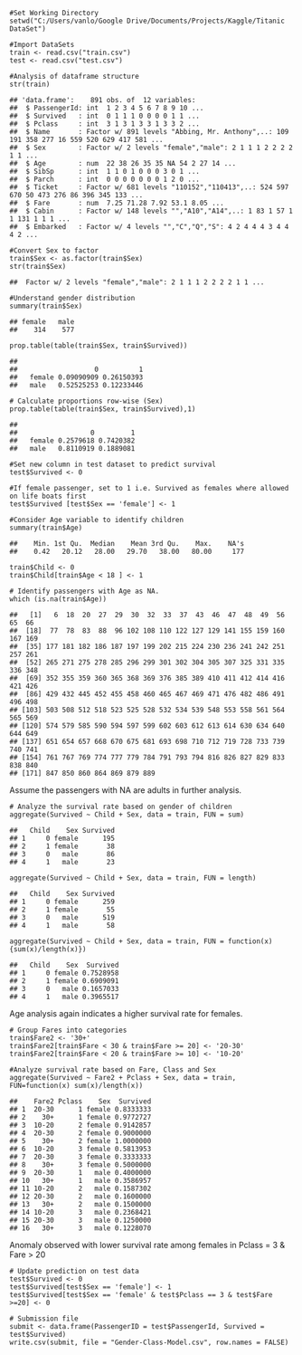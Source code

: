     #Set Working Directory
    setwd("C:/Users/vanlo/Google Drive/Documents/Projects/Kaggle/Titanic DataSet")

    #Import DataSets
    train <- read.csv("train.csv")
    test <- read.csv("test.csv")

    #Analysis of dataframe structure
    str(train)

    ## 'data.frame':    891 obs. of  12 variables:
    ##  $ PassengerId: int  1 2 3 4 5 6 7 8 9 10 ...
    ##  $ Survived   : int  0 1 1 1 0 0 0 0 1 1 ...
    ##  $ Pclass     : int  3 1 3 1 3 3 1 3 3 2 ...
    ##  $ Name       : Factor w/ 891 levels "Abbing, Mr. Anthony",..: 109 191 358 277 16 559 520 629 417 581 ...
    ##  $ Sex        : Factor w/ 2 levels "female","male": 2 1 1 1 2 2 2 2 1 1 ...
    ##  $ Age        : num  22 38 26 35 35 NA 54 2 27 14 ...
    ##  $ SibSp      : int  1 1 0 1 0 0 0 3 0 1 ...
    ##  $ Parch      : int  0 0 0 0 0 0 0 1 2 0 ...
    ##  $ Ticket     : Factor w/ 681 levels "110152","110413",..: 524 597 670 50 473 276 86 396 345 133 ...
    ##  $ Fare       : num  7.25 71.28 7.92 53.1 8.05 ...
    ##  $ Cabin      : Factor w/ 148 levels "","A10","A14",..: 1 83 1 57 1 1 131 1 1 1 ...
    ##  $ Embarked   : Factor w/ 4 levels "","C","Q","S": 4 2 4 4 4 3 4 4 4 2 ...

    #Convert Sex to factor
    train$Sex <- as.factor(train$Sex)
    str(train$Sex)

    ##  Factor w/ 2 levels "female","male": 2 1 1 1 2 2 2 2 1 1 ...

    #Understand gender distribution
    summary(train$Sex)

    ## female   male 
    ##    314    577

    prop.table(table(train$Sex, train$Survived))

    ##         
    ##                   0          1
    ##   female 0.09090909 0.26150393
    ##   male   0.52525253 0.12233446

    # Calculate proportions row-wise (Sex)
    prop.table(table(train$Sex, train$Survived),1)

    ##         
    ##                  0         1
    ##   female 0.2579618 0.7420382
    ##   male   0.8110919 0.1889081

    #Set new column in test dataset to predict survival
    test$Survived <- 0 

    #If female passenger, set to 1 i.e. Survived as females where allowed on life boats first
    test$Survived [test$Sex == 'female'] <- 1

    #Consider Age variable to identify children
    summary(train$Age)

    ##    Min. 1st Qu.  Median    Mean 3rd Qu.    Max.    NA's 
    ##    0.42   20.12   28.00   29.70   38.00   80.00     177

    train$Child <- 0
    train$Child[train$Age < 18 ] <- 1

    # Identify passengers with Age as NA. 
    which (is.na(train$Age))

    ##   [1]   6  18  20  27  29  30  32  33  37  43  46  47  48  49  56  65  66
    ##  [18]  77  78  83  88  96 102 108 110 122 127 129 141 155 159 160 167 169
    ##  [35] 177 181 182 186 187 197 199 202 215 224 230 236 241 242 251 257 261
    ##  [52] 265 271 275 278 285 296 299 301 302 304 305 307 325 331 335 336 348
    ##  [69] 352 355 359 360 365 368 369 376 385 389 410 411 412 414 416 421 426
    ##  [86] 429 432 445 452 455 458 460 465 467 469 471 476 482 486 491 496 498
    ## [103] 503 508 512 518 523 525 528 532 534 539 548 553 558 561 564 565 569
    ## [120] 574 579 585 590 594 597 599 602 603 612 613 614 630 634 640 644 649
    ## [137] 651 654 657 668 670 675 681 693 698 710 712 719 728 733 739 740 741
    ## [154] 761 767 769 774 777 779 784 791 793 794 816 826 827 829 833 838 840
    ## [171] 847 850 860 864 869 879 889

Assume the passengers with NA are adults in further analysis.

    # Analyze the survival rate based on gender of children
    aggregate(Survived ~ Child + Sex, data = train, FUN = sum)

    ##   Child    Sex Survived
    ## 1     0 female      195
    ## 2     1 female       38
    ## 3     0   male       86
    ## 4     1   male       23

    aggregate(Survived ~ Child + Sex, data = train, FUN = length)

    ##   Child    Sex Survived
    ## 1     0 female      259
    ## 2     1 female       55
    ## 3     0   male      519
    ## 4     1   male       58

    aggregate(Survived ~ Child + Sex, data = train, FUN = function(x){sum(x)/length(x)})

    ##   Child    Sex  Survived
    ## 1     0 female 0.7528958
    ## 2     1 female 0.6909091
    ## 3     0   male 0.1657033
    ## 4     1   male 0.3965517

Age analysis again indicates a higher survival rate for females.

    # Group Fares into categories
    train$Fare2 <- '30+'
    train$Fare2[train$Fare < 30 & train$Fare >= 20] <- '20-30'
    train$Fare2[train$Fare < 20 & train$Fare >= 10] <- '10-20'

    #Analyze survival rate based on Fare, Class and Sex
    aggregate(Survived ~ Fare2 + Pclass + Sex, data = train, FUN=function(x) sum(x)/length(x))

    ##    Fare2 Pclass    Sex  Survived
    ## 1  20-30      1 female 0.8333333
    ## 2    30+      1 female 0.9772727
    ## 3  10-20      2 female 0.9142857
    ## 4  20-30      2 female 0.9000000
    ## 5    30+      2 female 1.0000000
    ## 6  10-20      3 female 0.5813953
    ## 7  20-30      3 female 0.3333333
    ## 8    30+      3 female 0.5000000
    ## 9  20-30      1   male 0.4000000
    ## 10   30+      1   male 0.3586957
    ## 11 10-20      2   male 0.1587302
    ## 12 20-30      2   male 0.1600000
    ## 13   30+      2   male 0.1500000
    ## 14 10-20      3   male 0.2368421
    ## 15 20-30      3   male 0.1250000
    ## 16   30+      3   male 0.1228070

Anomaly observed with lower survival rate among females in Pclass = 3 &
Fare &gt; 20

    # Update prediction on test data
    test$Survived <- 0
    test$Survived[test$Sex == 'female'] <- 1
    test$Survived[test$Sex == 'female' & test$Pclass == 3 & test$Fare >=20] <- 0

    # Submission file
    submit <- data.frame(PassengerID = test$PassengerId, Survived = test$Survived)
    write.csv(submit, file = "Gender-Class-Model.csv", row.names = FALSE)
